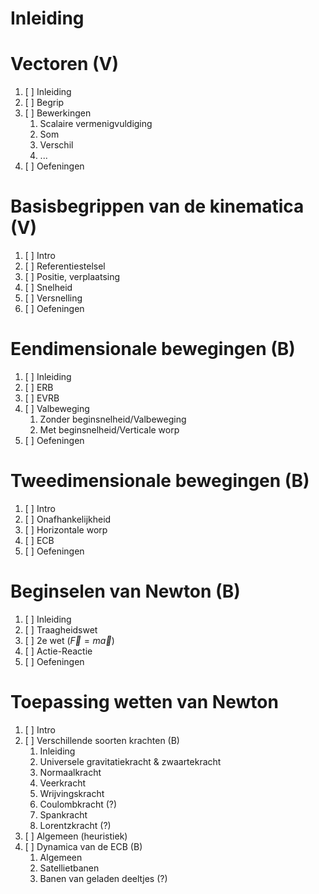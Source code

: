 # Inleiding


# Vectoren (V)

1. [ ] Inleiding
2. [ ] Begrip
3. [ ] Bewerkingen
    1.  Scalaire vermenigvuldiging
    2.  Som
    3.  Verschil
    4.  ...
4. [ ] Oefeningen

# Basisbegrippen van de kinematica (V)
1. [ ] Intro
2. [ ] Referentiestelsel
3. [ ] Positie, verplaatsing
4. [ ] Snelheid
5. [ ] Versnelling
6. [ ] Oefeningen

# Eendimensionale bewegingen (B)
1. [ ] Inleiding
2. [ ] ERB
3. [ ] EVRB
4. [ ] Valbeweging
    1.  Zonder beginsnelheid/Valbeweging
    2.  Met beginsnelheid/Verticale worp
5. [ ] Oefeningen

# Tweedimensionale bewegingen (B)
1. [ ] Intro
2. [ ] Onafhankelijkheid
3. [ ] Horizontale worp
4. [ ] ECB
5. [ ] Oefeningen

# Beginselen van Newton (B)
1. [ ] Inleiding
2. [ ] Traagheidswet
3. [ ] 2e wet ($\vec{F}=m\vec{a}$)
4. [ ] Actie-Reactie
5. [ ] Oefeningen

# Toepassing wetten van Newton
1. [ ] Intro
2. [ ] Verschillende soorten krachten (B)
    1.  Inleiding
    2.  Universele gravitatiekracht & zwaartekracht
    3.  Normaalkracht
    4.  Veerkracht
    5.  Wrijvingskracht
    6.  Coulombkracht (?)
    7.  Spankracht
    8.  Lorentzkracht (?)
3. [ ] Algemeen (heuristiek)
4. [ ] Dynamica van de ECB (B)
    1.  Algemeen
    2.  Satellietbanen
    3.  Banen van geladen deeltjes (?)